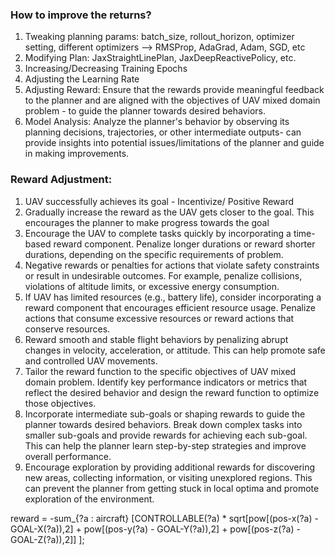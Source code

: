 
### How to improve the returns?

1. Tweaking planning params: batch_size, rollout_horizon, optimizer setting, different optimizers --> RMSProp, AdaGrad, Adam, SGD, etc
2. Modifying Plan: JaxStraightLinePlan, JaxDeepReactivePolicy, etc.
3. Increasing/Decreasing Training Epochs
4. Adjusting the Learning Rate
5. Adjusting Reward: Ensure that the rewards provide meaningful feedback to the planner and are aligned with the objectives of UAV mixed domain problem - to guide the planner towards desired behaviors.
6. Model Analysis: Analyze the planner's behavior by observing its planning decisions, trajectories, or other intermediate outputs- can provide insights into potential issues/limitations of the planner and guide in making improvements.  



### Reward Adjustment:
1. UAV successfully achieves its goal - Incentivize/ Positive Reward
2. Gradually increase the reward as the UAV gets closer to the goal. This encourages the planner to make progress towards the goal
3. Encourage the UAV to complete tasks quickly by incorporating a time-based reward component. Penalize longer durations or reward shorter durations, depending on the specific requirements of problem.
4. Negative rewards or penalties for actions that violate safety constraints or result in undesirable outcomes. For example, penalize collisions, violations of altitude limits, or excessive energy consumption.
5. If UAV has limited resources (e.g., battery life), consider incorporating a reward component that encourages efficient resource usage. Penalize actions that consume excessive resources or reward actions that conserve resources.
6. Reward smooth and stable flight behaviors by penalizing abrupt changes in velocity, acceleration, or attitude. This can help promote safe and controlled UAV movements.
7. Tailor the reward function to the specific objectives of UAV mixed domain problem. Identify key performance indicators or metrics that reflect the desired behavior and design the reward function to optimize those objectives.
8. Incorporate intermediate sub-goals or shaping rewards to guide the planner towards desired behaviors. Break down complex tasks into smaller sub-goals and provide rewards for achieving each sub-goal. This can help the planner learn step-by-step strategies and improve overall performance.
9. Encourage exploration by providing additional rewards for discovering new areas, collecting information, or visiting unexplored regions. This can prevent the planner from getting stuck in local optima and promote exploration of the environment.

reward = -sum_{?a : aircraft} [CONTROLLABLE(?a) * sqrt[pow[(pos-x(?a) - GOAL-X(?a)),2] +
                                   pow[(pos-y(?a) - GOAL-Y(?a)),2] +
                                   pow[(pos-z(?a) - GOAL-Z(?a)),2]] ];
